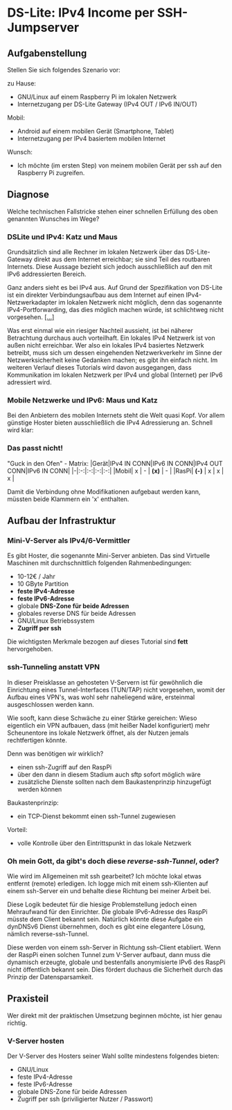 # DS-Lite: IPv4 Income per SSH-Jumpserver

## Aufgabenstellung

Stellen Sie sich folgendes Szenario vor:

zu Hause:
- GNU/Linux auf einem Raspberry Pi im lokalen Netzwerk
- Internetzugang per DS-Lite Gateway (IPv4 OUT / IPv6 IN/OUT)

Mobil:
- Android auf einem mobilen Gerät (Smartphone, Tablet)
- Internetzugang per IPv4 basiertem mobilen Internet

Wunsch:
- Ich möchte (im ersten Step) von meinem mobilen Gerät per ssh auf den Raspberry Pi zugreifen.

## Diagnose

Welche technischen Fallstricke stehen einer schnellen Erfüllung des oben genannten Wunsches im Wege?

### DSLite und IPv4: Katz und Maus

Grundsätzlich sind alle Rechner im lokalen Netzwerk
über das DS-Lite-Gateway
direkt aus dem Internet erreichbar;
sie sind Teil des routbaren Internets.
Diese Aussage bezieht sich jedoch ausschließlich
auf den mit IPv6 addressierten Bereich.

Ganz anders sieht es bei IPv4 aus.
Auf Grund der Spezifikation von DS-Lite
ist ein direkter Verbindungsaufbau
aus dem Internet
auf einen IPv4-Netzwerkadapter
im lokalen Netzwerk nicht möglich,
denn das sogenannte IPv4-Portforwarding,
das dies möglich machen würde,
ist schlichtweg nicht vorgesehen. [[...]](https://de.wikipedia.org/wiki/IPv6#Dual-Stack_Lite_(DS-Lite))

Was erst einmal wie ein riesiger Nachteil aussieht,
ist bei näherer Betrachtung durchaus auch vorteilhaft.
Ein lokales IPv4 Netzwerk ist von außen nicht erreichbar.
Wer also ein lokales IPv4 basiertes Netzwerk betreibt,
muss sich um dessen eingehenden Netzwerkverkehr
im Sinne der Netzwerksicherheit keine Gedanken machen;
es gibt ihn einfach nicht.
Im weiteren Verlauf dieses Tutorials wird davon ausgegangen,
dass Kommunikation im lokalen Netzwerk per IPv4
und global (Internet) per IPv6 adressiert wird.

### Mobile Netzwerke und IPv6: Maus und Katz

Bei den Anbietern des mobilen Internets steht die Welt quasi Kopf.
Vor allem günstige Hoster bieten ausschließlich die IPv4 Adressierung an.
Schnell wird klar:

### Das passt nicht!

"Guck in den Ofen" - Matrix:
|Gerät|IPv4 IN CONN|IPv6 IN CONN|IPv4 OUT CONN|IPv6 IN CONN|
|-|:-:|:-:|:-:|:-:|
|Mobil| x | - | **(x)** | - |
|RasPi| **(-)** | x | x | x |

Damit die Verbindung ohne Modifikationen aufgebaut werden kann,
müssten beide Klammern ein 'x' enthalten.

## Aufbau der Infrastruktur

### Mini-V-Server als IPv4/6-Vermittler

Es gibt Hoster,
die sogenannte Mini-Server anbieten.
Das sind Virtuelle Maschinen mit durchschnittlich folgenden Rahmenbedingungen:

- 10-12€ / Jahr
- 10 GByte Partition
- **feste IPv4-Adresse**
- **feste IPv6-Adresse**
- globale **DNS-Zone für beide Adressen**
- globales reverse DNS für beide Adressen
- GNU/Linux Betriebssystem
- **Zugriff per ssh**

Die wichtigsten Merkmale bezogen auf dieses Tutorial sind **fett** hervorgehoben.

### ssh-Tunneling anstatt VPN

In dieser Preisklasse an gehosteten V-Servern
ist für gewöhnlich die Einrichtung eines Tunnel-Interfaces (TUN/TAP) nicht vorgesehen,
womit der Aufbau eines VPN's,
was wohl sehr naheliegend wäre,
ersteinmal ausgeschlossen werden kann.

Wie sooft,
kann diese Schwäche zu einer Stärke gereichen:
Wieso eigentlich ein VPN aufbauen,
dass (mit heißer Nadel konfiguriert) mehr Scheunentore ins lokale Netzwerk öffnet,
als der Nutzen jemals rechtfertigen könnte.

Denn was benötigen wir wirklich?
- einen ssh-Zugriff auf den RaspPi
- über den dann in diesem Stadium auch sftp sofort möglich wäre
- zusätzliche Dienste sollten nach dem Baukastenprinzip hinzugefügt werden können

Baukastenprinzip:
- ein TCP-Dienst bekommt einen ssh-Tunnel zugewiesen

Vorteil:
- volle Kontrolle über den Eintrittspunkt in das lokale Netzwerk

### Oh mein Gott, da gibt's doch diese *reverse-ssh-Tunnel*, oder?

Wie wird im Allgemeinen mit ssh gearbeitet?
Ich möchte lokal etwas entfernt (remote) erledigen.
Ich logge mich mit einem ssh-Klienten auf einem ssh-Server ein und behalte diese Richtung bei meiner Arbeit bei.

Diese Logik bedeutet für die hiesige Problemstellung jedoch einen Mehraufwand für den Einrichter.
Die globale IPv6-Adresse des RaspPi müsste dem Client bekannt sein.
Natürlich könnte diese Aufgabe ein dynDNSv6 Dienst übernehmen,
doch es gibt eine elegantere Lösung, nämlich reverse-ssh-Tunnel.

Diese werden von einem ssh-Server in Richtung ssh-Client etabliert.
Wenn der RaspPi einen solchen Tunnel zum V-Server aufbaut,
dann muss die dynamisch erzeugte,
globale und bestenfalls anonymisierte IPv6 des RaspPi nicht öffentlich bekannt sein.
Dies fördert duchaus die Sicherheit durch das Prinzip der Datensparsamkeit.

## Praxisteil

Wer direkt mit der praktischen Umsetzung beginnen möchte, ist hier genau richtig.

### V-Server hosten

Der V-Server des Hosters seiner Wahl sollte mindestens folgendes bieten:

- GNU/Linux
- feste IPv4-Adresse
- feste IPv6-Adresse
- globale DNS-Zone für beide Adressen
- Zugriff per ssh (priviligierter Nutzer / Passwort)
